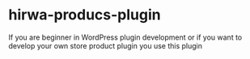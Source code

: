 # hirwa-producs-plugin
If you are beginner in WordPress plugin development or if you want to develop your own store product plugin you use this plugin 
